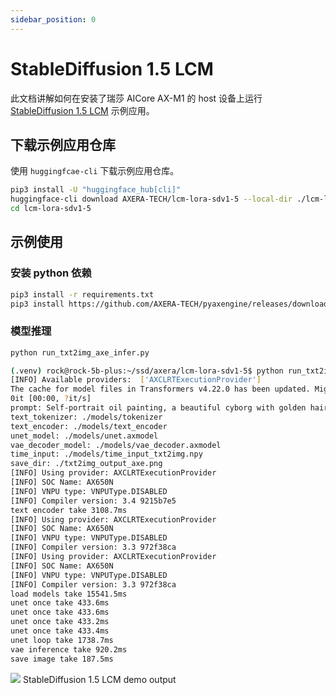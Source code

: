 ```yaml
---
sidebar_position: 0
---
```


# StableDiffusion 1.5 LCM

此文档讲解如何在安装了瑞莎 AICore AX-M1 的 host 设备上运行 [StableDiffusion 1.5 LCM](https://huggingface.co/latent-consistency/lcm-lora-sdv1-5) 示例应用。

## 下载示例应用仓库

使用 `huggingfcae-cli` 下载示例应用仓库。

<NewCodeBlock tip="Host" type="Device">

```bash
pip3 install -U "huggingface_hub[cli]"
huggingface-cli download AXERA-TECH/lcm-lora-sdv1-5 --local-dir ./lcm-lora-sdv1-5
cd lcm-lora-sdv1-5
```

</NewCodeBlock>

## 示例使用

### 安装 python 依赖

<NewCodeBlock tip="Host" type="Device">

```bash
pip3 install -r requirements.txt
pip3 install https://github.com/AXERA-TECH/pyaxengine/releases/download/0.1.3.rc1/axengine-0.1.3-py3-none-any.whl
```

</NewCodeBlock>

### 模型推理

<NewCodeBlock tip="Host" type="Device">

```bash
python run_txt2img_axe_infer.py
```

</NewCodeBlock>

```bash
(.venv) rock@rock-5b-plus:~/ssd/axera/lcm-lora-sdv1-5$ python run_txt2img_axe_infer.py
[INFO] Available providers:  ['AXCLRTExecutionProvider']
The cache for model files in Transformers v4.22.0 has been updated. Migrating your old cache. This is a one-time only operation. You can interrupt this and resume the migration later on by calling `transformers.utils.move_cache()`.
0it [00:00, ?it/s]
prompt: Self-portrait oil painting, a beautiful cyborg with golden hair, 8k
text_tokenizer: ./models/tokenizer
text_encoder: ./models/text_encoder
unet_model: ./models/unet.axmodel
vae_decoder_model: ./models/vae_decoder.axmodel
time_input: ./models/time_input_txt2img.npy
save_dir: ./txt2img_output_axe.png
[INFO] Using provider: AXCLRTExecutionProvider
[INFO] SOC Name: AX650N
[INFO] VNPU type: VNPUType.DISABLED
[INFO] Compiler version: 3.4 9215b7e5
text encoder take 3108.7ms
[INFO] Using provider: AXCLRTExecutionProvider
[INFO] SOC Name: AX650N
[INFO] VNPU type: VNPUType.DISABLED
[INFO] Compiler version: 3.3 972f38ca
[INFO] Using provider: AXCLRTExecutionProvider
[INFO] SOC Name: AX650N
[INFO] VNPU type: VNPUType.DISABLED
[INFO] Compiler version: 3.3 972f38ca
load models take 15541.5ms
unet once take 433.6ms
unet once take 433.6ms
unet once take 433.2ms
unet once take 433.4ms
unet loop take 1738.7ms
vae inference take 920.2ms
save image take 187.5ms
```

<div style={{textAlign: 'center'}}>
   <img src="/img/aicore-ax-m1/txt2img_output_axe.webp"/>
   StableDiffusion 1.5 LCM demo output
</div>
